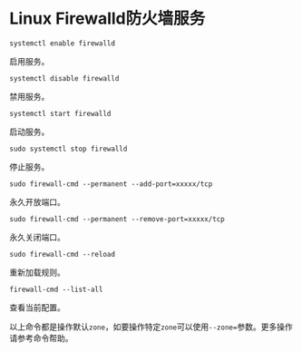 # Linux Firewalld防火墙服务

``` shell
systemctl enable firewalld
```

启用服务。

``` shell
systemctl disable firewalld
```

禁用服务。

``` shell
systemctl start firewalld
```

启动服务。

``` shell
sudo systemctl stop firewalld
```

停止服务。

``` shell
sudo firewall-cmd --permanent --add-port=xxxxx/tcp
```

永久开放端口。

``` shell
sudo firewall-cmd --permanent --remove-port=xxxxx/tcp
```

永久关闭端口。

``` shell
sudo firewall-cmd --reload
```

重新加载规则。

``` shell
firewall-cmd --list-all
```

查看当前配置。

以上命令都是操作默认```zone```，如要操作特定```zone```可以使用```--zone=```参数。更多操作请参考命令帮助。
